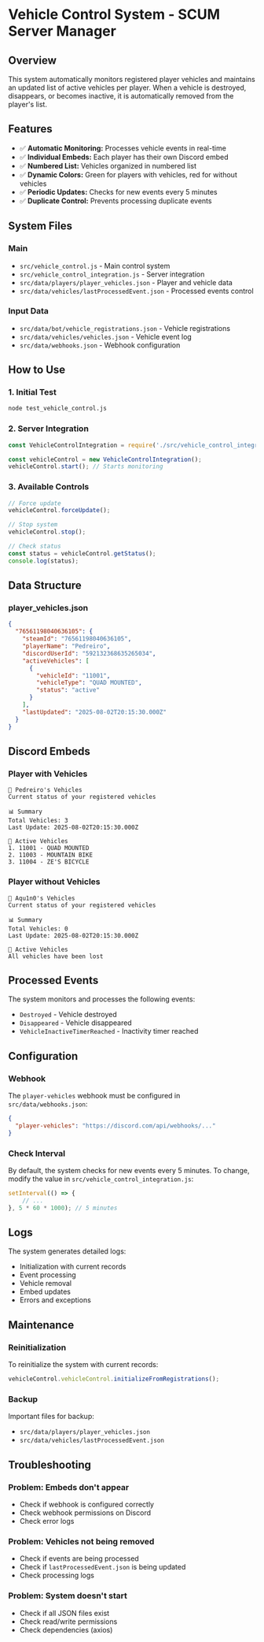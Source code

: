 # Vehicle Control System - SCUM Server Manager

## Overview

This system automatically monitors registered player vehicles and maintains an updated list of active vehicles per player. When a vehicle is destroyed, disappears, or becomes inactive, it is automatically removed from the player's list.

## Features

- ✅ **Automatic Monitoring:** Processes vehicle events in real-time
- ✅ **Individual Embeds:** Each player has their own Discord embed
- ✅ **Numbered List:** Vehicles organized in numbered list
- ✅ **Dynamic Colors:** Green for players with vehicles, red for without vehicles
- ✅ **Periodic Updates:** Checks for new events every 5 minutes
- ✅ **Duplicate Control:** Prevents processing duplicate events

## System Files

### Main
- `src/vehicle_control.js` - Main control system
- `src/vehicle_control_integration.js` - Server integration
- `src/data/players/player_vehicles.json` - Player and vehicle data
- `src/data/vehicles/lastProcessedEvent.json` - Processed events control

### Input Data
- `src/data/bot/vehicle_registrations.json` - Vehicle registrations
- `src/data/vehicles/vehicles.json` - Vehicle event log
- `src/data/webhooks.json` - Webhook configuration

## How to Use

### 1. Initial Test
```bash
node test_vehicle_control.js
```

### 2. Server Integration
```javascript
const VehicleControlIntegration = require('./src/vehicle_control_integration');

const vehicleControl = new VehicleControlIntegration();
vehicleControl.start(); // Starts monitoring
```

### 3. Available Controls
```javascript
// Force update
vehicleControl.forceUpdate();

// Stop system
vehicleControl.stop();

// Check status
const status = vehicleControl.getStatus();
console.log(status);
```

## Data Structure

### player_vehicles.json
```json
{
  "76561198040636105": {
    "steamId": "76561198040636105",
    "playerName": "Pedreiro",
    "discordUserId": "592132368635265034",
    "activeVehicles": [
      {
        "vehicleId": "11001",
        "vehicleType": "QUAD MOUNTED",
        "status": "active"
      }
    ],
    "lastUpdated": "2025-08-02T20:15:30.000Z"
  }
}
```

## Discord Embeds

### Player with Vehicles
```
🚗 Pedreiro's Vehicles
Current status of your registered vehicles

📊 Summary
Total Vehicles: 3
Last Update: 2025-08-02T20:15:30.000Z

🚙 Active Vehicles
1. 11001 - QUAD MOUNTED
2. 11003 - MOUNTAIN BIKE
3. 11004 - ZE'S BICYCLE
```

### Player without Vehicles
```
🚗 Aqu1n0's Vehicles
Current status of your registered vehicles

📊 Summary
Total Vehicles: 0
Last Update: 2025-08-02T20:15:30.000Z

🚙 Active Vehicles
All vehicles have been lost
```

## Processed Events

The system monitors and processes the following events:
- `Destroyed` - Vehicle destroyed
- `Disappeared` - Vehicle disappeared
- `VehicleInactiveTimerReached` - Inactivity timer reached

## Configuration

### Webhook
The `player-vehicles` webhook must be configured in `src/data/webhooks.json`:
```json
{
  "player-vehicles": "https://discord.com/api/webhooks/..."
}
```

### Check Interval
By default, the system checks for new events every 5 minutes. To change, modify the value in `src/vehicle_control_integration.js`:
```javascript
setInterval(() => {
    // ...
}, 5 * 60 * 1000); // 5 minutes
```

## Logs

The system generates detailed logs:
- Initialization with current records
- Event processing
- Vehicle removal
- Embed updates
- Errors and exceptions

## Maintenance

### Reinitialization
To reinitialize the system with current records:
```javascript
vehicleControl.vehicleControl.initializeFromRegistrations();
```

### Backup
Important files for backup:
- `src/data/players/player_vehicles.json`
- `src/data/vehicles/lastProcessedEvent.json`

## Troubleshooting

### Problem: Embeds don't appear
- Check if webhook is configured correctly
- Check webhook permissions on Discord
- Check error logs

### Problem: Vehicles not being removed
- Check if events are being processed
- Check if `lastProcessedEvent.json` is being updated
- Check processing logs

### Problem: System doesn't start
- Check if all JSON files exist
- Check read/write permissions
- Check dependencies (axios) 